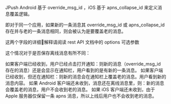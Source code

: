 JPush Android 基于 override_msg_id ，iOS 基于 apns_collapse_id 来定义消息覆盖逻辑。

即对于同一个应用，如果新的一条消息其 override_msg_id 或 apns_collapse_id 存在并与老的一条消息相同，则会被认为是要覆盖老的消息。

这两个字段的详细解释请阅读 rest API 文档中的 options 可选参数

这个情况对于是否保存离线消息有所不同：

如果客户端已经收到，用户已经点击打开通知：则新的消息（override_msg_id 存在的消息）还是会显示在通知栏，用户看到的是有新的一条消息。
如果客户端已经收到，但还在通知栏：则新的消息会在通知栏上覆盖老的消息。用户看到新的消息内容。
如果 Android 客户端还未收到，消息还在离线消息里，则：新的消息会覆盖老的消息，用户不会收到老的消息。
如果 iOS 客户端还未收到，由于 Apple 服务器仅保留一条 apns 消息，所以上线后用户也不会收到老的消息。